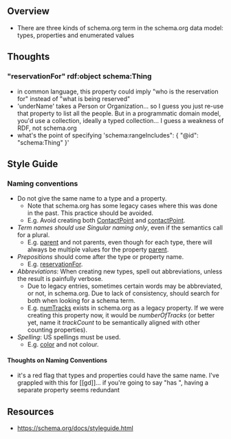 
## Overview

- There are three kinds of schema.org term in the schema.org data model: types, properties and enumerated values

## Thoughts

### "reservationFor" rdf:object schema:Thing

- in common language, this property could imply "who is the reservation for" instead of "what is being reserved"
- 'underName' takes a Person or Organization... so I guess you just re-use that property to list all the people. But in a programmatic domain model, you'd use a collection, ideally a typed collection... I guess a weakness of RDF, not schema.org
- what's the point of specifying 'schema:rangeIncludes": { "@id": "schema:Thing" }'

## Style Guide

### Naming conventions

-   Do not give the same name to a type and a property.
    -   Note that schema.org has some legacy cases where this was done in the past. This practice should be avoided.
    -   E.g. Avoid creating both [ContactPoint](https://schema.org/ContactPoint) and [contactPoint](https://schema.org/contactPoint).
-   _Term names should use Singular naming only_, even if the semantics call for a plural.
    -   E.g. [parent](https://schema.org/parent) and not parents, even though for each type, there will always be multiple values for the property [parent](https://schema.org/parent).
-   _Prepositions_ should come after the type or property name.
    -   E.g. [reservationFor](https://schema.org/reservationFor).
-   _Abbreviations_: When creating new types, spell out abbreviations, unless the result is painfully verbose.
    -   Due to legacy entries, sometimes certain words may be abbreviated, or not, in schema.org. Due to lack of consistency, should search for both when looking for a schema term.
    -   E.g. [numTracks](https://schema.org/numTracks) exists in schema.org as a legacy property. If we were creating this property now, it would be _numberOfTracks_ (or better yet, name it _trackCount_ to be semantically aligned with other counting properties).
-   _Spelling_: US spellings must be used.
    -   E.g. [color](https://schema.org/color) and not colour.

#### Thoughts on Naming Conventions

- it's a red flag that types and properties could have the same name. I've grappled with this for [[gd]]... if you're going to say "has <type>", having a separate property seems redundant

## Resources

- https://schema.org/docs/styleguide.html